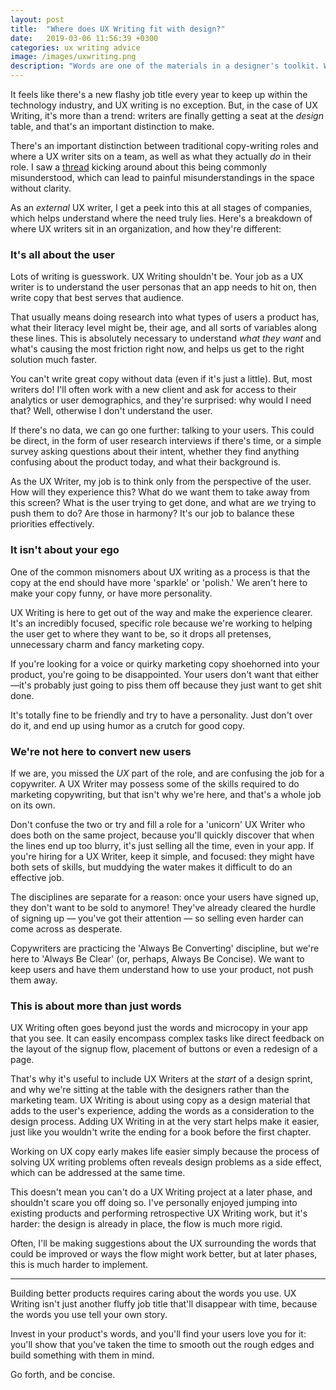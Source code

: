 ```yaml
---
layout: post
title:  "Where does UX Writing fit with design?"
date:   2019-03-06 11:56:39 +0300
categories: ux writing advice
image: /images/uxwriting.png
description: "Words are one of the materials in a designer's toolkit. Why aren't we thinking of them sooner?"
---
```


It feels like there's a new flashy job title every year to keep up within the technology industry, and UX writing is no exception. But, in the case of UX Writing, it's more than a trend: writers are finally getting a seat at the _design_ table, and that's an important distinction to make.

There's an important distinction between traditional copy-writing roles and where a UX writer sits on a team, as well as what they actually *do* in their role. I saw a [thread](https://twitter.com/scottkubie/status/1101239345573519365) kicking around about this being commonly misunderstood, which can lead to painful misunderstandings in the space without clarity.

As an *external* UX writer, I get a peek into this at all stages of companies, which helps understand where the need truly lies. Here's a breakdown of where UX writers sit in an organization, and how they're different:

### It's all about the user
Lots of writing is guesswork. UX Writing shouldn't be. Your job as a UX writer is to understand the user personas that an app needs to hit on, then write copy that best serves that audience. 

That usually means doing research into what types of users a product has, what their literacy level might be, their age, and all sorts of variables along these lines. This is absolutely necessary to understand _what they want_ and what's causing the most friction right now, and helps us get to the right solution much faster.

You can't write great copy without data (even if it's just a little). But, most writers do! I'll often work with a new client and ask for access to their analytics or user demographics, and they're surprised: why would I need that? Well, otherwise I don't understand the user.

If there's no data, we can go one further: talking to your users. This could be direct, in the form of user research interviews if there's time, or a simple survey asking questions about their intent, whether they find anything confusing about the product today, and what their background is.

As the UX Writer, my job is to think only from the perspective of the user. How will they experience this? What do we want them to take away from this screen? What is the user trying to get done, and what are *we* trying to push them to do? Are those in harmony? It's our job to balance these priorities effectively.

### It isn't about your ego
One of the common misnomers about UX writing as a process is that the copy at the end should have more 'sparkle' or 'polish.' We aren't here to make your copy funny, or have more personality. 

UX Writing is here to get out of the way and make the experience clearer. It's an incredibly focused, specific role because we're working to helping the user get to where they want to be, so it drops all pretenses, unnecessary charm and fancy marketing copy. 

If you're looking for a voice or quirky marketing copy shoehorned into your product, you're going to be disappointed. Your users don't want that either—it's probably just going to piss them off because they just want to get shit done.

It's totally fine to be friendly and try to have a personality. Just don't over do it, and end up using humor as a crutch for good copy.

### We're not here to convert new users

If we are, you missed the _UX_ part of the role, and are confusing the job for a copywriter. A UX Writer may possess some of the skills required to do marketing copywriting, but that isn't why we're here, and that's a whole job on its own.

Don't confuse the two or try and fill a role for a 'unicorn' UX Writer who does both on the same project, because you'll quickly discover that when the lines end up too blurry, it's just selling all the time, even in your app. If you're hiring for a UX Writer, keep it simple, and focused: they might have both sets of skills, but muddying the water makes it difficult to do an effective job.

The disciplines are separate for a reason: once your users have signed up, they don't want to be sold to anymore! They've already cleared the hurdle of signing up — you've got their attention — so selling even harder can come across as desperate.

Copywriters are practicing the 'Always Be Converting' discipline, but we're here to 'Always Be Clear' (or, perhaps, Always Be Concise). We want to keep users and have them understand how to use your product, not push them away.

 ### This is about more than just words
UX Writing often goes beyond just the words and microcopy in your app that you see. It can easily encompass complex tasks like direct feedback on the layout of the signup flow, placement of buttons or even a redesign of a page.

That's why it's useful to include UX Writers at the *start* of a design sprint, and why we're sitting at the table with the designers rather than the marketing team. UX Writing is about using copy as a design material that adds to the user's experience, adding the words as a consideration to the design process. Adding UX Writing in at the very start helps make it easier, just like you wouldn't write the ending for a book before the first chapter. 

Working on UX copy early makes life easier simply because the process of solving UX writing problems often reveals design problems as a side effect, which can be addressed at the same time. 

This doesn't mean you can't do a UX Writing project at a later phase, and shouldn't scare you off doing so. I've personally enjoyed jumping into existing products and performing retrospective UX Writing work, but it's harder: the design is already in place, the flow is much more rigid. 

Often, I'll be making suggestions about the UX surrounding the words that could be improved or ways the flow might work better, but at later phases, this is much harder to implement.

---

Building better products requires caring about the words you use. UX Writing isn't just another fluffy job title that'll disappear with time, because the words you use tell your own story. 

Invest in your product's words, and you'll find your users love you for it: you'll show that you've taken the time to smooth out the rough edges and build something with them in mind. 

Go forth, and be concise.